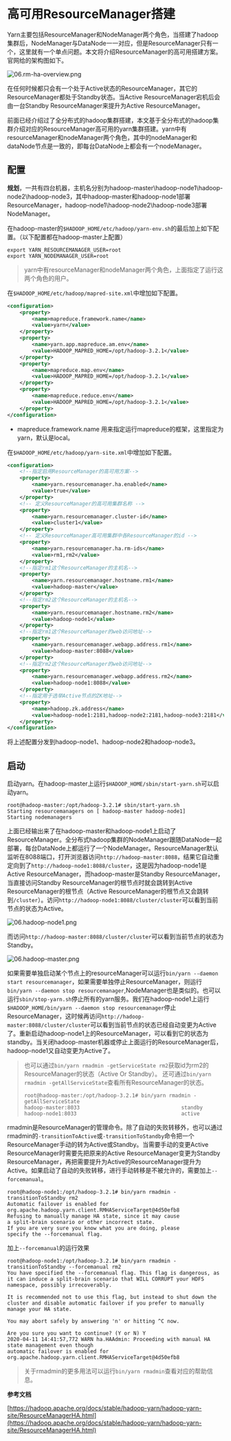 # 高可用ResourceManager搭建

Yarn主要包括ResourceManager和NodeManager两个角色，当搭建了hadoop集群后，NodeManager与DataNode一一对应，但是ResourceManager只有一个，这里就有一个单点问题。本文将介绍ResourceManager的高可用搭建方案。官网给的架构图如下。

![06.rm-ha-overview.png](06.rm-ha-overview.png)


在任何时候都只会有一个处于Active状态的ResourceManager，其它的ResourceManager都处于Standby状态。当Active ResourceManager宕机后会由一台Standby ResourceManager来提升为Active ResourceManager。

前面已经介绍过了全分布式的hadoop集群搭建，本文基于全分布式的hadoop集群介绍对应的ResourceManager高可用的yarn集群搭建。yarn中有resourceManager和nodeManager两个角色，其中的nodeManager和dataNode节点是一致的，即每台DataNode上都会有一个nodeManager。

## 配置

**规划**，一共有四台机器，主机名分别为hadoop-master\hadoop-node1\hadoop-node2\hadoop-node3，其中hadoop-master和hadoop-node1部署ResourceManager，hadoop-node1\hadoop-node2\hadoop-node3部署NodeManager。

在hadoop-master的`$HADOOP_HOME/etc/hadoop/yarn-env.sh`的最后加上如下配置。（以下配置都在hadoop-master上配置）

```text
export YARN_RESOURCEMANAGER_USER=root
export YARN_NODEMANAGER_USER=root
```

> yarn中有resourceManager和nodeManager两个角色，上面指定了运行这两个角色的用户。

在`$HADOOP_HOME/etc/hadoop/mapred-site.xml`中增加如下配置。

```xml
<configuration>
    <property>
        <name>mapreduce.framework.name</name>
        <value>yarn</value>
    </property>
    <property>
        <name>yarn.app.mapreduce.am.env</name>
        <value>HADOOP_MAPRED_HOME=/opt/hadoop-3.2.1</value>
    </property>
    <property>
        <name>mapreduce.map.env</name>
        <value>HADOOP_MAPRED_HOME=/opt/hadoop-3.2.1</value>
    </property>
    <property>
        <name>mapreduce.reduce.env</name>
        <value>HADOOP_MAPRED_HOME=/opt/hadoop-3.2.1</value>
    </property>
</configuration>
```

* mapreduce.framework.name 用来指定运行mapreduce的框架，这里指定为yarn，默认是local。

在`$HADOOP_HOME/etc/hadoop/yarn-site.xml`中增加如下配置。

```xml
<configuration>
    <!--指定启用ResourceManager的高可用方案-->
    <property>
        <name>yarn.resourcemanager.ha.enabled</name>
        <value>true</value>
    </property>
    <!-- 定义ResourceManager的高可用集群名称 -->
    <property>
        <name>yarn.resourcemanager.cluster-id</name>
        <value>cluster1</value>
    </property>
    <!-- 定义ResourceManager高可用集群中各ResourceManager的id -->
    <property>
        <name>yarn.resourcemanager.ha.rm-ids</name>
        <value>rm1,rm2</value>
    </property>
    <!--指定rm1这个ResourceManager的主机名-->
    <property>
        <name>yarn.resourcemanager.hostname.rm1</name>
        <value>hadoop-master</value>
    </property>
    <!--指定rm2这个ResourceManager的主机名-->
    <property>
        <name>yarn.resourcemanager.hostname.rm2</name>
        <value>hadoop-node1</value>
    </property>
    <!--指定rm1这个ResourceManager的web访问地址-->
    <property>
        <name>yarn.resourcemanager.webapp.address.rm1</name>
        <value>hadoop-master:8088</value>
    </property>
    <!--指定rm2这个ResourceManager的web访问地址-->
    <property>
        <name>yarn.resourcemanager.webapp.address.rm2</name>
        <value>hadoop-node1:8088</value>
    </property>
    <!--指定用于选举Active节点的ZK地址-->
    <property>
        <name>hadoop.zk.address</name>
        <value>hadoop-node1:2181,hadoop-node2:2181,hadoop-node3:2181</value>
    </property>
</configuration>
```

将上述配置分发到hadoop-node1、hadoop-node2和hadoop-node3。

## 启动

启动yarn。在hadoop-master上运行`$HADOOP_HOME/sbin/start-yarn.sh`可以启动yarn。

```shell
root@hadoop-master:/opt/hadoop-3.2.1# sbin/start-yarn.sh 
Starting resourcemanagers on [ hadoop-master hadoop-node1]
Starting nodemanagers
```

上面已经输出来了在hadoop-master和hadoop-node1上启动了ResourceManager。全分布式hadoop集群的NodeManager跟随DataNode一起部署，每台DataNode上都运行了一个NodeManager。ResourceManager默认监听在8088端口，打开浏览器访问`http://hadoop-master:8088`，结果它自动重定向到了`http://hadoop-node1:8088/cluster`，这是因为hadoop-node1是Active ResourceManager，而hadoop-master是Standby ResourceManager，当直接访问Standby ResourceManager的根节点时就会跳转到Active ResourceManager的根节点（Active ResourceManager的根节点又会跳转到`/cluster`）。访问`http://hadoop-node1:8088/cluster/cluster`可以看到当前节点的状态为Active。

![06.hadoop-node1.png](image/06.hadoop-node1.png)

而访问`http://hadoop-master:8088/cluster/cluster`可以看到当前节点的状态为Standby。

![06.hadoop-master.png](image/06.hadoop-master.png)

如果需要单独启动某个节点上的resourceManager可以运行`bin/yarn --daemon start resourcemanager`，如果需要单独停止ResourceManager，则运行`bin/yarn --daemon stop resourcemanager`,NodeManager也是类似的。也可以运行`sbin/stop-yarn.sh`停止所有的yarn服务。我们在hadoop-node1上运行`$HADOOP_HOME/bin/yarn --daemon stop resourcemanager`停止ResourceManager，这时候再访问`http://hadoop-master:8088/cluster/cluster`可以看到当前节点的状态已经自动变更为Active了。重新启动hadoop-node1上的ResourceManager，可以看到它的状态为standby。当关闭hadoop-master机器或停止上面运行的ResourceManager后，hadoop-node1又自动变更为Active了。

> 也可以通过`bin/yarn rmadmin -getServiceState rm2`获取id为rm2的ResourceManager的状态（Active Or Standby）。
> 还可通过`bin/yarn rmadmin -getAllServiceState`查看所有ResourceManager的状态。
> ```text
> root@hadoop-master:/opt/hadoop-3.2.1# bin/yarn rmadmin -getAllServiceState
> hadoop-master:8033                                 standby
> hadoop-node1:8033                                  active
> ```

rmadmin是ResourceManager的管理命令。除了自动的失败转移外，也可以通过rmadmin的`-transitionToActive`或`-transitionToStandby`命令把一个ResourceManager手动的转为Active或Standby。当需要手动的变更Active ResourceManager时需要先把原来的Active ResourceManager变更为Standby ResourceManager，再把需要提升为Active的ResourceManager提升为Active。如果启动了自动的失败转移，进行手动转移是不被允许的，需要加上`--forcemanual`。

```text
root@hadoop-node1:/opt/hadoop-3.2.1# bin/yarn rmadmin -transitionToStandby rm2
Automatic failover is enabled for org.apache.hadoop.yarn.client.RMHAServiceTarget@4d50efb8
Refusing to manually manage HA state, since it may cause
a split-brain scenario or other incorrect state.
If you are very sure you know what you are doing, please 
specify the --forcemanual flag.
```

加上`--forcemanual`的运行效果

```text
root@hadoop-node1:/opt/hadoop-3.2.1# bin/yarn rmadmin -transitionToStandby --forcemanual rm2
You have specified the --forcemanual flag. This flag is dangerous, as it can induce a split-brain scenario that WILL CORRUPT your HDFS namespace, possibly irrecoverably.

It is recommended not to use this flag, but instead to shut down the cluster and disable automatic failover if you prefer to manually manage your HA state.

You may abort safely by answering 'n' or hitting ^C now.

Are you sure you want to continue? (Y or N) Y
2020-04-11 14:41:57,772 WARN ha.HAAdmin: Proceeding with manual HA state management even though
automatic failover is enabled for org.apache.hadoop.yarn.client.RMHAServiceTarget@4d50efb8
```

> 关于rmadmin的更多用法可以运行`bin/yarn rmadmin`查看对应的帮助信息。

**参考文档**

[https://hadoop.apache.org/docs/stable/hadoop-yarn/hadoop-yarn-site/ResourceManagerHA.html](https://hadoop.apache.org/docs/stable/hadoop-yarn/hadoop-yarn-site/ResourceManagerHA.html)


